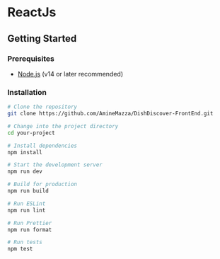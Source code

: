 # ReactJs

## Getting Started

### Prerequisites

- [Node.js](https://nodejs.org/) (v14 or later recommended)

### Installation

```bash
# Clone the repository
git clone https://github.com/AmineMazza/DishDiscover-FrontEnd.git

# Change into the project directory
cd your-project

# Install dependencies
npm install

# Start the development server
npm run dev

# Build for production
npm run build

# Run ESLint
npm run lint

# Run Prettier
npm run format

# Run tests
npm test
